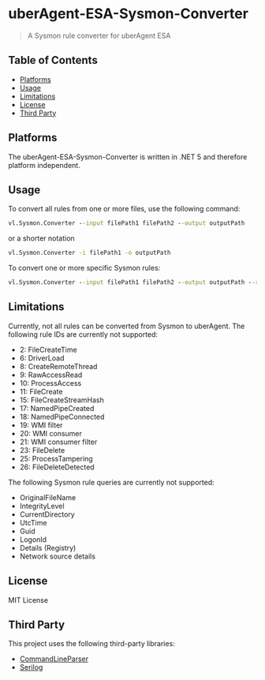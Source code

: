 # uberAgent-ESA-Sysmon-Converter
> A Sysmon rule converter for uberAgent ESA

## Table of Contents

- [Platforms](#platforms)
- [Usage](#usage)
- [Limitations](#limitations)
- [License](#license)
- [Third Party](#third-party)


## Platforms
The uberAgent-ESA-Sysmon-Converter is written in .NET 5 and therefore platform independent. 

## Usage

To convert all rules from one or more files, use the following command:

```cmd
vl.Sysmon.Converter --input filePath1 filePath2 --output outputPath 
```
or a shorter notation
```cmd
vl.Sysmon.Converter -i filePath1 -o outputPath 
```
To convert one or more specific Sysmon rules:

```cmd
vl.Sysmon.Converter --input filePath1 filePath2 --output outputPath --rule 1 2 12
```

## Limitations
Currently, not all rules can be converted from Sysmon to uberAgent.
The following rule IDs are currently not supported:

- 2: FileCreateTime
- 6: DriverLoad
- 8: CreateRemoteThread
- 9: RawAccessRead
- 10: ProcessAccess
- 11: FileCreate
- 15: FileCreateStreamHash
- 17: NamedPipeCreated
- 18: NamedPipeConnected
- 19: WMI filter
- 20: WMI consumer
- 21: WMI consumer filter
- 23: FileDelete
- 25: ProcessTampering
- 26: FileDeleteDetected

The following Sysmon rule queries are currently not supported:

- OriginalFileName
- IntegrityLevel
- CurrentDirectory
- UtcTime
- Guid
- LogonId
- Details (Registry)
- Network source details

## License
MIT License

## Third Party
This project uses the following third-party libraries:

- [CommandLineParser](https://github.com/commandlineparser/commandline)
- [Serilog](https://serilog.net/)
